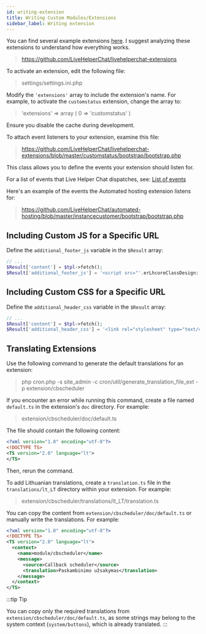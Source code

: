 ```yaml
---
id: writing-extension
title: Writing Custom Modules/Extensions
sidebar_label: Writing extension
---
```


You can find several example extensions [here](https://github.com/LiveHelperChat/livehelperchat-extensions). I suggest analyzing these extensions to understand how everything works.

> https://github.com/LiveHelperChat/livehelperchat-extensions

To activate an extension, edit the following file:

> settings/settings.ini.php

Modify the `'extensions'` array to include the extension's name. For example, to activate the `customstatus` extension, change the array to:

> 'extensions' => array ( 0 => 'customstatus' )

Ensure you disable the cache during development.

To attach event listeners to your extension, examine this file:

> https://github.com/LiveHelperChat/livehelperchat-extensions/blob/master/customstatus/bootstrap/bootstrap.php

This class allows you to define the events your extension should listen for.

For a list of events that Live Helper Chat dispatches, see:
[List of events](hooks.md)

Here's an example of the events the Automated hosting extension listens for:

> https://github.com/LiveHelperChat/automated-hosting/blob/master/instancecustomer/bootstrap/bootstrap.php

## Including Custom JS for a Specific URL

Define the `additional_footer_js` variable in the `$Result` array:

```php
// ...
$Result['content'] = $tpl->fetch();
$Result['additional_footer_js'] = '<script src="'.erLhcoreClassDesign::designJS('js/angular.incoming.webhooks.js').'"></script>';
```

## Including Custom CSS for a Specific URL

Define the `additional_header_css` variable in the `$Result` array:

```php
// ...
$Result['content'] = $tpl->fetch();
$Result['additional_header_css'] = '<link rel="stylesheet" type="text/css" href="'.erLhcoreClassDesign::designCSS('css/jquery-ui-1.10.4.custom.css').'" />';
```

## Translating Extensions

Use the following command to generate the default translations for an extension:

> php cron.php -s site_admin -c cron/util/generate_translation_file_ext -p extension/cbscheduler

If you encounter an error while running this command, create a file named `default.ts` in the extension's `doc` directory. For example:

> extension/cbscheduler/doc/default.ts

The file should contain the following content:

```xml
<?xml version="1.0" encoding="utf-8"?>
<!DOCTYPE TS>
<TS version="2.0" language="lt">
</TS>
```

Then, rerun the command.

To add Lithuanian translations, create a `translation.ts` file in the `translations/lt_LT` directory within your extension. For example:

> extension/cbscheduler/translations/lt_LT/translation.ts

You can copy the content from `extension/cbscheduler/doc/default.ts` or manually write the translations. For example:

```xml
<?xml version="1.0" encoding="utf-8"?>
<!DOCTYPE TS>
<TS version="2.0" language="lt">
  <context>
    <name>module/cbscheduler</name>
    <message>
      <source>Callback scheduler</source>
      <translation>Paskambinimo užsakymas</translation>
    </message>
  </context>
</TS>
```

:::tip Tip

You can copy only the required translations from `extension/cbscheduler/doc/default.ts`, as some strings may belong to the system context (`system/buttons`), which is already translated.
:::
